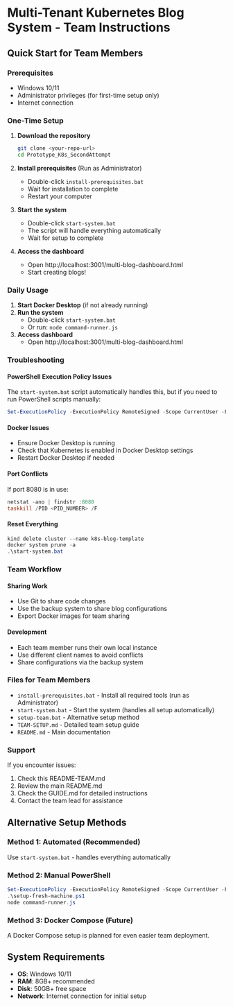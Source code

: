 # Multi-Tenant Kubernetes Blog System - Team Instructions

## Quick Start for Team Members

### Prerequisites
- Windows 10/11
- Administrator privileges (for first-time setup only)
- Internet connection

### One-Time Setup

1. **Download the repository**
   ```bash
   git clone <your-repo-url>
   cd Prototype_K8s_SecondAttempt
   ```

2. **Install prerequisites** (Run as Administrator)
   - Double-click `install-prerequisites.bat`
   - Wait for installation to complete
   - Restart your computer

3. **Start the system**
   - Double-click `start-system.bat`
   - The script will handle everything automatically
   - Wait for setup to complete

4. **Access the dashboard**
   - Open http://localhost:3001/multi-blog-dashboard.html
   - Start creating blogs!

### Daily Usage

1. **Start Docker Desktop** (if not already running)
2. **Run the system**
   - Double-click `start-system.bat`
   - Or run: `node command-runner.js`
3. **Access dashboard**
   - Open http://localhost:3001/multi-blog-dashboard.html

### Troubleshooting

#### PowerShell Execution Policy Issues
The `start-system.bat` script automatically handles this, but if you need to run PowerShell scripts manually:
```powershell
Set-ExecutionPolicy -ExecutionPolicy RemoteSigned -Scope CurrentUser -Force
```

#### Docker Issues
- Ensure Docker Desktop is running
- Check that Kubernetes is enabled in Docker Desktop settings
- Restart Docker Desktop if needed

#### Port Conflicts
If port 8080 is in use:
```powershell
netstat -ano | findstr :8080
taskkill /PID <PID_NUMBER> /F
```

#### Reset Everything
```powershell
kind delete cluster --name k8s-blog-template
docker system prune -a
.\start-system.bat
```

### Team Workflow

#### Sharing Work
- Use Git to share code changes
- Use the backup system to share blog configurations
- Export Docker images for team sharing

#### Development
- Each team member runs their own local instance
- Use different client names to avoid conflicts
- Share configurations via the backup system

### Files for Team Members

- `install-prerequisites.bat` - Install all required tools (run as Administrator)
- `start-system.bat` - Start the system (handles all setup automatically)
- `setup-team.bat` - Alternative setup method
- `TEAM-SETUP.md` - Detailed team setup guide
- `README.md` - Main documentation

### Support

If you encounter issues:
1. Check this README-TEAM.md
2. Review the main README.md
3. Check the GUIDE.md for detailed instructions
4. Contact the team lead for assistance

## Alternative Setup Methods

### Method 1: Automated (Recommended)
Use `start-system.bat` - handles everything automatically

### Method 2: Manual PowerShell
```powershell
Set-ExecutionPolicy -ExecutionPolicy RemoteSigned -Scope CurrentUser -Force
.\setup-fresh-machine.ps1
node command-runner.js
```

### Method 3: Docker Compose (Future)
A Docker Compose setup is planned for even easier team deployment.

## System Requirements

- **OS**: Windows 10/11
- **RAM**: 8GB+ recommended
- **Disk**: 50GB+ free space
- **Network**: Internet connection for initial setup
